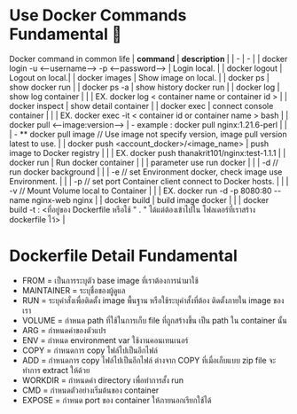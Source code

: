 # Use Docker Commands Fundamental :whale:
Docker command in common life
| **command** | **description** |
| - | - |
| docker login -u <--username--> -p <--password--> | Login local. |
| docker logout | Logout on local.|
| docker images | Show image on local. |
| docker ps | show docker run |
| docker ps -a  | show history docker run |
| docker log | show log container |
| | EX. docker log < container name or container id > |
| docker inspect | show detail container |
| docker exec | connect console container |
| | EX. docker exec -it < container id or container name > bash |
| docker pull <--image:version--> | - example : docker pull nginx:1.21.6-perl |
| | - ** docker pull image // Use image not specify version, image pull version latest to use. |
| docker push <account_docker>/<image_name> | push image to Docker registry |
| | EX. docker push thanakrit101/nginx:test-1.1.1 |
| docker run | Run docker container |
| | parameter use run docker |
| | -d // run docker background |
| | -e // set Environment docker, check image use Environment. |
| | -p // set port Container client connect to Docker hosts. |
| | -v // Mount Volume local to Container |
| | EX. docker run -d -p 8080:80 --name nginx-web nginx |
| docker build | build image docker |
| | docker build -t <set image name>:<version> <ที่อยู่ของ Dockerfile หรือใช้ " . " ได้แต่ต้องเข้าไปใน โฟลเดอร์ที่เราสร้าง dockerfile ไว้> |
  
# Dockerfile Detail Fundamental

* FROM = เป็นการระบุตัว base image ที่เราต้องการนำมาใช้
* MAINTAINER = ระบุชื่อของผู้ดูแล
* RUN = ระบุคำสั่งเพื่อติดตั้ง image พื้นฐาน หรือใช้ระบุคำสั้งที่ต้อง ติดตั้งภายใน image ของเรา
* VOLUME = กำหนด path ที่ใช้ในการเก็บ file ที่ถูกสร้างขึ้น เป็น path ใน container นั้น
* ARG = กำหนดค่าของตัวแปร
* ENV = กำหนด environment var ใช้งานคอนเทนเนอร์
* COPY = กำหนดการ copy ไฟล์ไปเป็นอีกไฟล์
* ADD = กำหนดการ copy ไฟล์ไปเป็นอีกไฟล์ ต่างจาก COPY ที่เมื่อเก็บแบบ zip file จะทำการ extract ให้ด้วย
* WORKDIR = กำหนดค่า directory เพื่อทำการสั้ง run
* CMD = กำหนดตัวอย่างเริ่มต้นของ container
* EXPOSE = กำหนด port ของ container ให้ภายนอกเรียกใช้ได้

